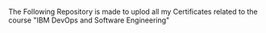 The Following Repository is made to uplod all my Certificates related to the course "IBM DevOps and Software Engineering" 
